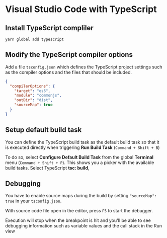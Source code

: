 # Visual Studio Code with TypeScript

## Install TypeScript compliler

```shell
yarn global add typescript
```


## Modify the TypeScript compiler options

Add a file `tsconfig.json` which defines the TypeScript project settings such as the compiler options and the files that should be included.

```json
{
  "compilerOptions": {
    "target": "es5",
    "module": "commonjs",
    "outDir": "dist",
    "sourceMap": true
  }
}
```


## Setup default build task

You can define the TypeScript build task as the default build task so that it is executed directly when triggering **Run Build Task** (`Command + Shift + B`)

To do so, select **Configure Default Build Task** from the global **Terminal** menu (`Command + Shift + P`). This shows you a picker with the available build tasks. Select TypeScript **tsc: build**,


## Debugging

You have to enable source maps during the build by setting `"sourceMap": true` in your `tsconfig.json`.

With source code file open in the editor, press `F5` to start the debugger.

Execution will stop when the breakpoint is hit and you'll be able to see debugging information such as variable values and the call stack in the Run view